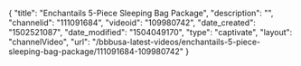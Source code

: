 {
    "title": "Enchantails 5-Piece Sleeping Bag Package",
    "description": "",
    "channelid": "111091684",
    "videoid": "109980742",
    "date_created": "1502521087",
    "date_modified": "1504049170",
    "type": "captivate",
    "layout": "channelVideo",
    "url": "\/bbbusa-latest-videos\/enchantails-5-piece-sleeping-bag-package\/111091684-109980742"
}